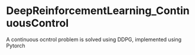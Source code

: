# DeepReinforcementLearning_ContinuousControl
A continuous ocntrol problem is solved using DDPG, implemented using Pytorch
